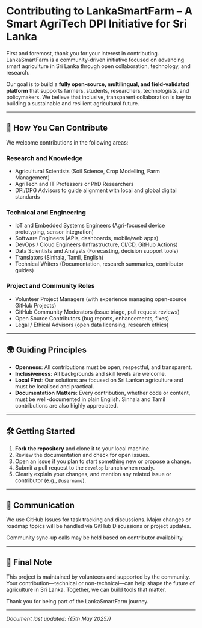 # Contributing to LankaSmartFarm – A Smart AgriTech DPI Initiative for Sri Lanka

First and foremost, thank you for your interest in contributing. LankaSmartFarm is a community-driven initiative focused on advancing smart agriculture in Sri Lanka through open collaboration, technology, and research.

Our goal is to build a **fully open-source, multilingual, and field-validated platform** that supports farmers, students, researchers, technologists, and policymakers. We believe that inclusive, transparent collaboration is key to building a sustainable and resilient agricultural future.

---

## 🌱 How You Can Contribute

We welcome contributions in the following areas:

### Research and Knowledge

- Agricultural Scientists (Soil Science, Crop Modelling, Farm Management)
- AgriTech and IT Professors or PhD Researchers
- DPI/DPG Advisors to guide alignment with local and global digital standards

### Technical and Engineering

- IoT and Embedded Systems Engineers (Agri-focused device prototyping, sensor integration)
- Software Engineers (APIs, dashboards, mobile/web apps)
- DevOps / Cloud Engineers (Infrastructure, CI/CD, GitHub Actions)
- Data Scientists and Analysts (Forecasting, decision support tools)
- Translators (Sinhala, Tamil, English)
- Technical Writers (Documentation, research summaries, contributor guides)

### Project and Community Roles

- Volunteer Project Managers (with experience managing open-source GitHub Projects)
- GitHub Community Moderators (issue triage, pull request reviews)
- Open Source Contributors (bug reports, enhancements, fixes)
- Legal / Ethical Advisors (open data licensing, research ethics)

---

## 🌍 Guiding Principles

- **Openness**: All contributions must be open, respectful, and transparent.
- **Inclusiveness**: All backgrounds and skill levels are welcome.
- **Local First**: Our solutions are focused on Sri Lankan agriculture and must be localised and practical.
- **Documentation Matters**: Every contribution, whether code or content, must be well-documented in plain English. Sinhala and Tamil contributions are also highly appreciated.

---

## 🛠 Getting Started

1. **Fork the repository** and clone it to your local machine.
2. Review the documentation and check for open issues.
3. Open an issue if you plan to start something new or propose a change.
4. Submit a pull request to the `develop` branch when ready.
5. Clearly explain your changes, and mention any related issue or contributor (e.g., `@username`).

---

## 📢 Communication

We use GitHub Issues for task tracking and discussions. Major changes or roadmap topics will be handled via GitHub Discussions or project updates.

Community sync-up calls may be held based on contributor availability.

---

## 🙏 Final Note

This project is maintained by volunteers and supported by the community. Your contribution—technical or non-technical—can help shape the future of agriculture in Sri Lanka. Together, we can build tools that matter.

Thank you for being part of the LankaSmartFarm journey.

---

*Document last updated: {{5th May 2025}}*
